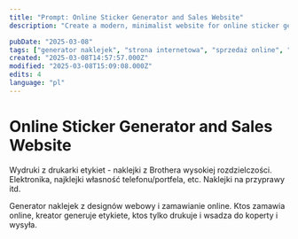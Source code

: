 ```yaml
---
title: "Prompt: Online Sticker Generator and Sales Website"
description: "Create a modern, minimalist website for online sticker generation and sales. Target DIY enthusiasts and personalized gift seekers."

pubDate: "2025-03-08"
tags: ["generator naklejek", "strona internetowa", "sprzedaż online", "drukowanie naklejek", "technologia", "innowacje", "kreator naklejek"]
created: "2025-03-08T14:57:57.000Z"
modified: "2025-03-08T15:09:08.000Z"
edits: 4
language: "pl"
---
```


# Online Sticker Generator and Sales Website

Wydruki z drukarki etykiet - naklejki z Brothera wysokiej rozdzielczości. Elektronika, najklejki własność telefonu/portfela, etc. Naklejki na przyprawy itd.

Generator naklejek z designów webowy i zamawianie online. Ktos zamawia online, kreator generuje etykiete, ktos tylko drukuje i wsadza do koperty i wysyła.